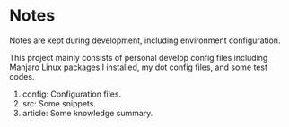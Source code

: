 # Notes

Notes are kept during development, including environment configuration.

This project mainly consists of personal develop config files including Manjaro Linux packages I installed, my dot config files, and some test codes.

1. config: Configuration files.
2. src: Some snippets.
3. article: Some knowledge summary.
